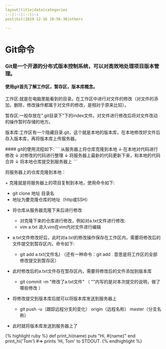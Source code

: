 ```yaml
---
layout|title|data|categories
:-:|:-:|:-:|:-:
post|Git|2019-12-16 10:56:30|others

---
```

# Git命令 

### Git是一个开源的分布式版本控制系统，可以对高效地处理项目版本管理。
#### 使用git首先了解工作区，暂存区，版本库概念。
<p>工作区:就是在电脑里能看到的目录。在工作区中进行对文件的修改（对文件的添加，删除，修改操作都属于对文件的修改，是相对于原来比较）。</p>
<p>暂存区:一般存放在".git目录下"下的index文件。对文件进行修改后将对文件改动的操作暂时存储的地方。</p>
<p>版本库:工作区有一个隐藏目录.git，这个就是本地的版本库，在本地修改好文件后存入版本库，再将版本库上传服务器。</p>
#### git的使用流程如下:
```
            从服务器上将仓库克隆到本地
                                   ↓
            在本地对代码进行修改 
                                   ↓
            对修改的代码进行整理
                                   ↓
            将服务器上最新的代码更新下来，和本地的代码合并 
                                   ↓
            将本地仓库提交到服务器上
```        
<p> 将服务器上的仓库克隆到本地：</p>
+ 克隆就是将服务器上的项目复制到本地，使用命令如下:   
   
   * git clone 地址 目录名    
   * 地址为要克隆仓库的地址（http或SSH）
+ 将仓库从服务器克隆下来后进行修改

   * 对克隆下来的仓库进行修改，例如对a.txt文件进行修改:   
   * vim a.txt   进入vim在vim内对文件进行编辑   
   
 + a.txt文件修改好后，此时对a.txt的修改操作保存在工作区内，需要将修改后的文件提交到暂存区内，命令如下:
  
   * git add a.txt(文件名)         （还有一种命令：git add .           意思是将工作区的全部修改提交到暂存区）
 + 此时修改后的a.txt文件存在暂存区内，需要将修改后的文件添加到版本库   
 
   * git commit -m "修改了a.txt文件"      （ ""内写的是对本次提交的说明，做了哪些修改 ）
 + 将修改提交到版本库后就可以将版本库发送到服务器上   
 
    * git push -u（跟踪远程分支的变化） origin（远程名称） master（分支名称）    
 + 此时就将版本库发送到服务器上了
 
 
 
 {% highlight ruby %}
def print_hi(name)
  puts "Hi, #{name}"
end
print_hi('Tom')
#=> prints 'Hi, Tom' to STDOUT.
{% endhighlight %}
